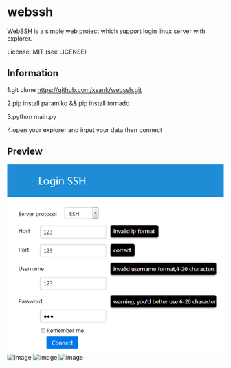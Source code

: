 webssh
====================


WebSSH is a simple web project which support login linux server with explorer.

License: MIT (see LICENSE)

Information
-----------

1.git clone https://github.com/xsank/webssh.git

2.pip install paramiko && pip install tornado

3.python main.py

4.open your explorer and input your data then connect


Preview
-------

![image](https://raw.githubusercontent.com/xsank/webssh/master/preview/webssh.png "Preview image")
![image](https://raw.githubusercontent.com/xsank/webssh/master/preview/cmd.png "Preview image")
![image](https://raw.githubusercontent.com/xsank/webssh/master/preview/top.png "Preview image")
![image](https://raw.githubusercontent.com/xsank/webssh/master/preview/vi.png "Preview image")

